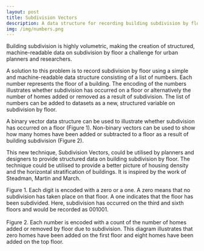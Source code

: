 ```yaml
---
layout: post
title: Subdivision Vectors
description: A data structure for recording building subdivision by floor
img: /img/numbers.png
---
```


Building subdivision is highly volumetric, making the creation of structured, machine-readable data on subdivision by floor a challenge for urban planners and researchers.

A solution to this problem is to record subdivision by floor using a simple and machine-readable data structure consisting of a list of numbers. Each number represents the floor of a building. The encoding of the numbers illustrates whether subdivision has occurred on a floor or alternatively the number of homes added or removed as a result of subdivision. The list of numbers can be added to datasets as a new, structured variable on subdivision by floor.

A binary vector data structure can be used to illustrate whether subdivision has occurred on a floor (Figure 1). Non-binary vectors can be used to show how many homes have been added or subtracted to a floor as a result of building subdivision (Figure 2). 

This new technique, Subdivision Vectors, could be utilised by planners and designers to provide structured data on building subdivision by floor. The technique could be utilised to provide a better picture of housing density and the horizontal stratification of buildings. It is inspired by the work of Steadman, Martin and March.

<div class="col">
	<img class="col" src="{{ site.baseurl }}/img/subdivision_vectors.png" alt="" title=""/>
</div>

<div class="col three caption">
	Figure 1. Each digit is encoded with a zero or a one. A zero means that no subdivision has taken place on that floor. A one indicates that the floor has been subdivided. Here, subdivision has occurred on the third and sixth floors and would be recorded as 001001.
</div>

<br>

<div class="col">
	<img class="col" src="{{ site.baseurl }}/img/subdivision_vectors_homes.png" alt="" title=""/>
</div>

<div class="col three caption">
	Figure 2. Each number is encoded with a count of the number of homes added or removed by floor due to subdivision. This diagram illustrates that zero homes have been added on the first floor and eight homes have been added on the top floor.
</div>
